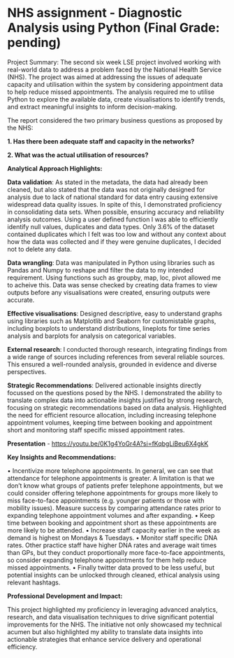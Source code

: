 # NHS assignment - Diagnostic Analysis using Python (Final Grade: pending)

Project Summary: The second six week LSE project involved working with real-world data to address a problem faced by the National Health Service (NHS). The project was aimed at addressing the issues of adequate capacity and utilisation within the system by considering appointment data to help reduce missed appointments. The analysis required me to utilise Python to explore the available data, create visualisations to identify trends, and extract meaningful insights to inform decision-making.

The report considered the two primary business questions as proposed by the NHS:

**1. Has there been adequate staff and capacity in the networks?**

**2. What was the actual utilisation of resources?**


**Analytical Approach Highlights:**

**Data validation**: As stated in the metadata, the data had already been cleaned, but also stated that the data was not originally designed for analysis due to lack of national standard for data entry causing extensive widespread data quality issues.  In spite of this, I demonstrated proficiency in consolidating data sets. When possible, ensuring accuracy and reliability analysis outcomes. Using a user defined function I was able to efficiently identify null values, duplicates and data types. Only 3.6% of the dataset contained duplicates which I felt was too low and without any context about how the data was collected and if they were genuine duplicates, I decided not to delete any data.

**Data wrangling**: Data was manipulated in Python using libraries such as Pandas and Numpy to reshape and filter the data to my intended requirement. Using functions such as groupby, map, loc, pivot allowed me to acheive this. Data was sense checked by creating data frames to view outputs before any visualisations were created, ensuring outputs were accurate.

**Effective visualisations**: Designed descriptive, easy to understand graphs using libraries such as Matplotlib and Seaborn for customistable graphs, including boxplots to understand distributions, lineplots for time series analysis and barplots for analysis on categorical variables.

**External research**: I conducted thorough research, integrating findings from a wide range of sources including references from several reliable sources. This ensured a well-rounded analysis, grounded in evidence and diverse perspectives.

**Strategic Recommendations**: Delivered actionable insights directly focussed on the questions posed by the NHS. I demonstrated the ability to translate complex data into actionable insights justified by strong research, focusing on strategic recommendations based on data analysis. Highlighted the need for efficient resource allocation, including increasing telephone appointment volumes, keeping time between booking and appointment short and monitoring staff specific missed appointment rates.


**Presentation** - https://youtu.be/0K1g4YoGr4A?si=fKqbgLiBeu6X4gkK


**Key Insights and Recommendations:**

•	Incentivize more telephone appointments. In general, we can see that attendance for telephone appointments is greater. A limitation is that we don’t know what groups of patients prefer telephone appointments, but we could consider offering telephone appointments for groups more likely to miss face-to-face appointments (e.g. younger patients or those with mobility issues). Measure success by comparing attendance rates prior to expanding telephone appointment volumes and after expanding.
•	Keep time between booking and appointment short as these appointments are more likely to be attended. 
•	Increase staff capacity earlier in the week as demand is highest on Mondays & Tuesdays.
•	Monitor staff specific DNA rates. Other practice staff have higher DNA rates and average wait times than GPs, but they conduct proportionally more face-to-face appointments, so consider expanding telephone appointments for them help reduce missed appointments.
•	Finally twitter data proved to be less useful, but potential insights can be unlocked through cleaned, ethical analysis using relevant hashtags.


**Professional Development and Impact:**

This project highlighted my proficiency in leveraging advanced analytics, research, and data visualisation techniques to drive significant potential improvements for the NHS. The initiative not only showcased my technical acumen but also highlighted my ability to translate data insights into actionable strategies that enhance service delivery and operational efficiency. 


